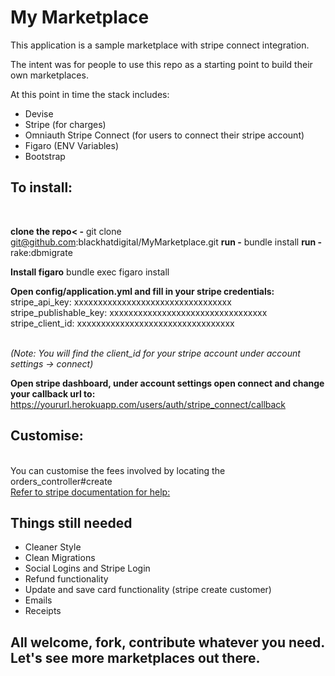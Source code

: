 <h1>My Marketplace</h1>

<p>This application is a sample marketplace with stripe connect integration.</p>

<p>The intent was for people to use this repo as a starting point to build their own marketplaces.</p>

<p>At this point in time the stack includes:</p>

+ Devise
+ Stripe (for charges)
+ Omniauth Stripe Connect (for users to connect their stripe account)
+ Figaro (ENV Variables)
+ Bootstrap

<h2>To install:</h2><br />

<b>clone the repo< -</b> git clone git@github.com:blackhatdigital/MyMarketplace.git
<b>run -</b> bundle install
<b>run -</b> rake:dbmigrate

<b>Install figaro</b>
bundle exec figaro install

<b>Open config/application.yml and fill in your stripe credentials:</b>
stripe_api_key: xxxxxxxxxxxxxxxxxxxxxxxxxxxxxxxxx<br />
stripe_publishable_key: xxxxxxxxxxxxxxxxxxxxxxxxxxxxxxxxx<br />
stripe_client_id: xxxxxxxxxxxxxxxxxxxxxxxxxxxxxxxxx <br /><br />

<i>(Note: You will find the client_id for your stripe account under account settings -> connect)</i>

<b>Open stripe dashboard, under account settings open connect and change your callback url to:<br /></b>
https://yoururl.herokuapp.com/users/auth/stripe_connect/callback

<h2>Customise:</h2><br />
You can customise the fees involved by locating the orders_controller#create<br />
<a href="https://stripe.com/docs/connect/payments-fees">Refer to stripe documentation for help:</a>

<h2>Things still needed</h2>
<ul>
	<li>Cleaner Style</li>
	<li>Clean Migrations</li>
	<li>Social Logins and Stripe Login</li>
	<li>Refund functionality</li>
	<li>Update and save card functionality (stripe create customer)</li>
	<li>Emails</li>
	<li>Receipts</li>
</ul>

<h2>All welcome, fork, contribute whatever you need. Let's see more marketplaces out there.</h2>

